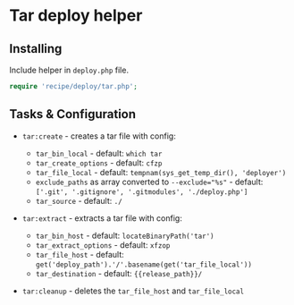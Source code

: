 # Tar deploy helper

## Installing

Include helper in `deploy.php` file.

```php
require 'recipe/deploy/tar.php';
```

## Tasks & Configuration

* ``tar:create`` - creates a tar file with config:
    * ``tar_bin_local`` - default: ``which tar``
    * ``tar_create_options`` - default: ``cfzp``
    * ``tar_file_local`` - default: ``tempnam(sys_get_temp_dir(), 'deployer')``
    * ``exclude_paths`` as array converted to ``--exclude="%s"`` - default: ``['.git', '.gitignore', '.gitmodules', './deploy.php']``
    * ``tar_source`` - default: ``./``

* ``tar:extract`` - extracts a tar file with config:
    * ``tar_bin_host`` - default: ``locateBinaryPath('tar')``
    * ``tar_extract_options`` - default: ``xfzop``
    * ``tar_file_host`` - default: ``get('deploy_path').'/'.basename(get('tar_file_local'))``
    * ``tar_destination`` - default: ``{{release_path}}/``

* ``tar:cleanup`` - deletes the ``tar_file_host`` and ``tar_file_local``
